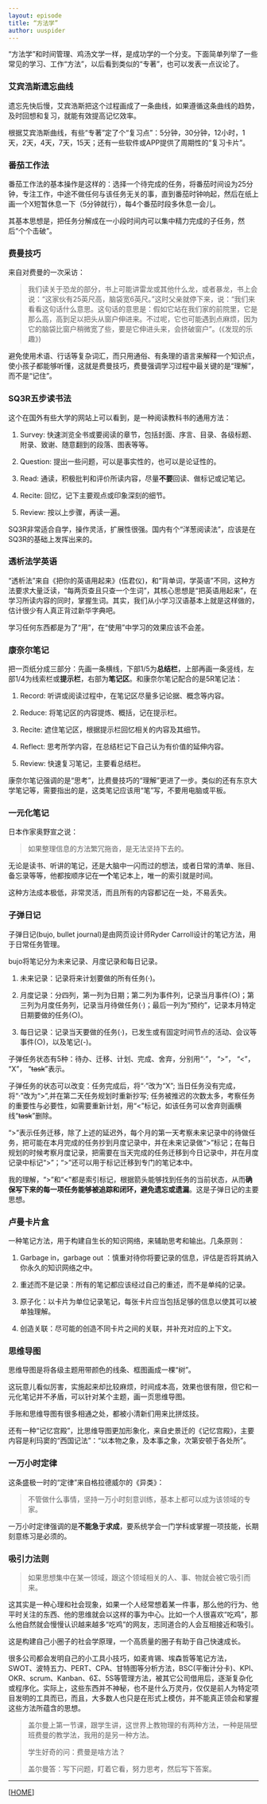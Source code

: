 ```yaml
---
layout: episode
title: “方法学”
author: uuspider
---
```

“方法学”和时间管理、鸡汤文学一样，是成功学的一个分支。下面简单列举了一些常见的学习、工作“方法”，以后看到类似的“专著”，也可以发表一点议论了。

### 艾宾浩斯遗忘曲线

遗忘先快后慢，艾宾浩斯把这个过程画成了一条曲线，如果遵循这条曲线的趋势，及时回想和复习，就能有效提高记忆效率。

根据艾宾浩斯曲线，有些“专著”定了个“复习点”：5分钟，30分钟，12小时，1天，2天，4天，7天，15天；还有一些软件或APP提供了周期性的“复习卡片”。

### 番茄工作法

番茄工作法的基本操作是这样的：选择一个待完成的任务，将番茄时间设为25分钟，专注工作，中途不做任何与该任务无关的事，直到番茄时钟响起，然后在纸上画一个X短暂休息一下（5分钟就行），每4个番茄时段多休息一会儿。

其基本思想是，把任务分解成在一小段时间内可以集中精力完成的子任务，然后“个个击破”。

### 费曼技巧

来自对费曼的一次采访：

>我们读关于恐龙的部分，书上可能讲雷龙或其他什么龙，或者暴龙，书上会说：“这家伙有25英尺高，脑袋宽6英尺。”这时父亲就停下来，说：“我们来看看这句话什么意思。这句话的意思是：假如它站在我们家的前院里，它是那么高，高到足以把头从窗户伸进来。不过呢，它也可能遇到点麻烦，因为它的脑袋比窗户稍微宽了些，要是它伸进头来，会挤破窗户”。(《发现的乐趣》)

避免使用术语、行话等复杂词汇，而只用通俗、有条理的语言来解释一个知识点，使小孩子都能够听懂，这就是费曼技巧，费曼强调学习过程中最关键的是“理解”，而不是“记住”。

### SQ3R五步读书法

这个在国外有些大学的网站上可以看到，是一种阅读教科书的通用方法：

1. Survey: 快速浏览全书或要阅读的章节，包括封面、序言、目录、各级标题、附录、致谢、随意翻到的段落、图表等等。

2. Question: 提出一些问题，可以是事实性的，也可以是论证性的。

3. Read: 通读，积极批判和评价所读内容，尽量**不要**回读、做标记或记笔记。

4. Recite: 回忆，记下主要观点或印象深刻的细节。

5. Review: 按以上步骤，再读一遍。

SQ3R非常适合自学，操作灵活，扩展性很强。国内有个“洋葱阅读法”，应该是在SQ3R的基础上发挥出来的。

### 透析法学英语

“透析法”来自《把你的英语用起来》(伍君仪)，和“背单词，学英语”不同，这种方法要求大量泛读，“每两页查且只查一个生词”，其核心思想是“把英语用起来”，在学习所读内容的同时，掌握生词。其实，我们从小学习汉语基本上就是这样做的，估计很少有人真正背过新华字典吧。

学习任何东西都是为了“用”，在“使用”中学习的效果应该不会差。

### 康奈尔笔记

把一页纸分成三部分：先画一条横线，下部1/5为**总结栏**，上部再画一条竖线，左部1/4为线索栏或**提示栏**，右部为**笔记区**。和康奈尔笔记配合的是5R笔记法：

1. Record: 听讲或阅读过程中，在笔记区尽量多记论据、概念等内容。

2. Reduce: 将笔记区的内容提炼、概括，记在提示栏。

3. Recite: 遮住笔记区，根据提示栏回忆相关的内容及其细节。

4. Reflect: 思考所学内容，在总结栏记下自己认为有价值的延伸内容。

5. Review: 快速复习笔记，主要看总结栏。

康奈尔笔记强调的是“思考”，比费曼技巧的“理解”更进了一步。类似的还有东京大学笔记等，需要指出的是，这类笔记应该用“笔”写，不要用电脑或平板。

### 一元化笔记

日本作家奥野宣之说：

>如果整理信息的方法繁冗拖沓，是无法坚持下去的。

无论是读书、听讲的笔记，还是大脑中一闪而过的想法，或者日常的清单、账目、备忘录等等，他都按顺序记在**一个**笔记本上，唯一的索引就是时间。

这种方法成本极低，非常灵活，而且所有的内容都记在一处，不易丢失。

### 子弹日记

子弹日记(bujo, bullet journal)是由网页设计师Ryder Carroll设计的笔记方法，用于日常任务管理。

bujo将笔记分为未来记录、月度记录和每日记录。

1) 未来记录：记录将来计划要做的所有任务(·)。

2) 月度记录：分四列，第一列为日期；第二列为事件列，记录当月事件(○)；第三列为月度任务列，记录当月待做任务(·)；最后一列为“预约”，记录本月特定日期要做的任务(○)。

3) 每日记录：记录当天要做的任务(·)，已发生或有固定时间节点的活动、会议等事件(○)，以及笔记(-)。

子弹任务状态有5种：待办、迁移、计划、完成、舍弃，分别用“·”， “>”， “<”， “X”， “~~task~~”表示。

子弹任务的状态可以改变：任务完成后，将“·”改为“X”; 当日任务没有完成，将“·”改为“>”,并在第二天任务规划时重新抄写; 任务被推迟的次数太多，考察任务的重要性与必要性，如需要重新计划，用“<”标记，如该任务可以舍弃则画横线“~~task~~”删除。

“>”表示任务迁移，除了上述的延迟外，每个月的第一天考察未来记录中的待做任务，把可能在本月完成的任务抄到月度记录中，并在未来记录做“>”标记；在每日规划的时候考察月度记录，把需要在当天完成的任务迁移到今日记录中，并在月度记录中标记“>”；“>”还可以用于标记迁移到专门的笔记本中。

我的理解，“>”和“<”都是索引标记，根据箭头能够找到任务的当前状态，从而**确保写下来的每一项任务能够被追踪和闭环，避免遗忘或遗漏**。这是子弹日记的主要思想。

### 卢曼卡片盒

一种笔记方法，用于构建自生长的知识网络，来辅助思考和输出。几条原则：

1. Garbage in，garbage out ：慎重对待你将要记录的信息，评估是否将其纳入你永久的知识网络之中。

2. 重述而不是记录：所有的笔记都应该经过自己的重述，而不是单纯的记录。

3. 原子化：以卡片为单位记录笔记，每张卡片应当包括足够的信息以使其可以被单独理解。

4. 创造关联：尽可能的创造不同卡片之间的关联，并补充对应的上下文。

### 思维导图

思维导图是将各级主题用带颜色的线条、框图画成一棵“树”。

这玩意儿看似厉害，实施起来却比较麻烦，时间成本高，效果也很有限，但它和一元化笔记并不矛盾，可以针对某个主题，画一页思维导图。

手账和思维导图有很多相通之处，都被小清新们用来比拼炫技。

还有一种“记忆宫殿”，比思维导图更加形象化，来自史景迁的《记忆宫殿》，主要内容是利玛窦的“西国记法”：“以本物之象，及本事之象，次第安顿于各处所”。

### 一万小时定律

这条盛极一时的“定律”来自格拉德威尔的《异类》：

>不管做什么事情，坚持一万小时刻意训练，基本上都可以成为该领域的专家。

一万小时定律强调的是**不能急于求成**，要系统学会一门学科或掌握一项技能，长期刻意练习是必须的。

### 吸引力法则

>如果思想集中在某一领域，跟这个领域相关的人、事、物就会被它吸引而来。

这其实是一种心理和社会现象，如果一个人经常想着某一件事，那么他的行为、他平时关注的东西、他的思维就会以这样的事为中心。比如一个人很喜欢“吃鸡”，那么他自然就会慢慢认识越来越多“吃鸡”的网友，志同道合的人会互相接近和吸引。

这是构建自己小圈子的社会学原理，一个高质量的圈子有助于自己快速成长。

很多公司都会发明自己的小工具小技巧，如麦肯锡、埃森哲等笔记方法，SWOT、波特五力、PERT、CPA、甘特图等分析方法，BSC(平衡计分卡)、KPI、OKR、scrum、Kanban、6Σ、5S等管理方法，被其它公司借用后，逐渐复杂化或程序化。实际上，这些东西并不神秘，也不是什么万灵丹，仅仅是前人为特定项目发明的工具而已，而且，大多数人也只是在形式上模仿，并不能真正领会和掌握这些方法所蕴含的思想。

>盖尔曼上第一节课，跟学生讲，这世界上教物理的有两种方法，一种是隔壁班费曼的教学法，我用的是另一种方法。
>
>学生好奇的问：费曼是啥方法？
>
>盖尔曼答：写下问题，盯着它看，努力思考，然后写下答案。

***

[[HOME][episode]]

[episode]:http://about.uuspider.com/2019/06/02/episodeindex.html
